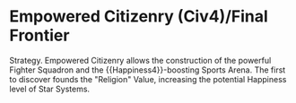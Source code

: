 # Empowered Citizenry (Civ4)/Final Frontier

Strategy.
Empowered Citizenry allows the construction of the powerful Fighter Squadron and the {{Happiness4}}-boosting Sports Arena. The first to discover founds the "Religion" Value, increasing the potential Happiness level of Star Systems.